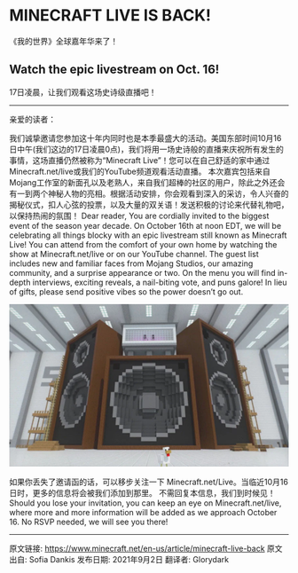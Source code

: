 # MINECRAFT LIVE IS BACK!

《我的世界》全球嘉年华来了！

## Watch the epic livestream on Oct. 16!

17日凌晨，让我们观看这场史诗级直播吧！​

****

亲爱的读者：

我们诚挚邀请您参加这十年内同时也是本季最盛大的活动。美国东部时间10月16日中午(我们这边的17日凌晨0点)，我们将用一场史诗般的直播来庆祝所有发生的事情，这场直播仍然被称为“Minecraft Live”！您可以在自己舒适的家中通过Minecraft.net/live或我们的YouTube频道观看活动直播。
本次嘉宾包括来自Mojang工作室的新面孔以及老熟人，来自我们超棒的社区的用户，除此之外还会有一到两个神秘人物的亮相。根据活动安排，你会观看到深入的采访，令人兴奋的揭秘仪式，扣人心弦的投票，以及大量的双关语！发送积极的讨论来代替礼物吧，以保持热闹的氛围！
Dear reader,
You are cordially invited to the biggest event of the season year decade. On October 16th at noon EDT, we will be celebrating all things blocky with an epic livestream still known as Minecraft Live! You can attend from the comfort of your own home by watching the show at Minecraft.net/live or on our YouTube channel.
The guest list includes new and familiar faces from Mojang Studios, our amazing community, and a surprise appearance or two. On the menu you will find in-depth interviews, exciting reveals, a nail-biting vote, and puns galore! In lieu of gifts, please send positive vibes so the power doesn’t go out.

![](pic\20210903\MCL_VIDEO2.webp)

如果你丢失了邀请函的话，可以移步关注一下 Minecraft.net/Live。当临近10月16日时，更多的信息将会被我们添加到那里。
不需回复本信息，我们到时候见！
Should you lose your invitation, you can keep an eye on Minecraft.net/live, where more and more information will be added as we approach October 16.
No RSVP needed, we will see you there!

****

原文链接: https://www.minecraft.net/en-us/article/minecraft-live-back
原文出自: Sofia Dankis
发布日期: 2021年9月2日
翻译者: Glorydark
